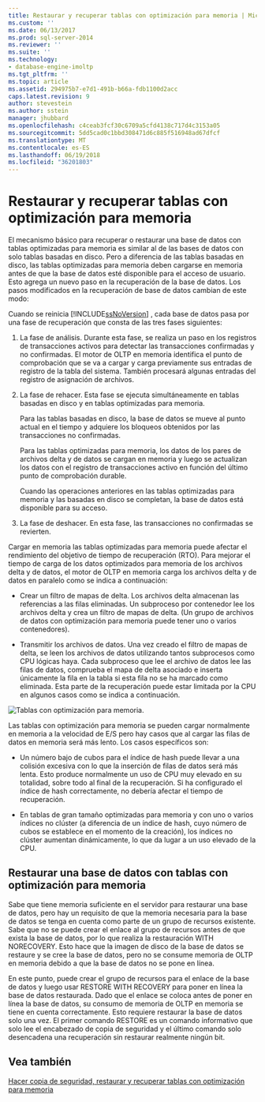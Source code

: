 ```yaml
---
title: Restaurar y recuperar tablas con optimización para memoria | Microsoft Docs
ms.custom: ''
ms.date: 06/13/2017
ms.prod: sql-server-2014
ms.reviewer: ''
ms.suite: ''
ms.technology:
- database-engine-imoltp
ms.tgt_pltfrm: ''
ms.topic: article
ms.assetid: 294975b7-e7d1-491b-b66a-fdb1100d2acc
caps.latest.revision: 9
author: stevestein
ms.author: sstein
manager: jhubbard
ms.openlocfilehash: c4ceab3fcf30c6709a5cfd4138c717d4c3153a05
ms.sourcegitcommit: 5dd5cad0c1bbd308471d6c885f516948ad67dfcf
ms.translationtype: MT
ms.contentlocale: es-ES
ms.lasthandoff: 06/19/2018
ms.locfileid: "36201803"
---
```

# <a name="restore-and-recovery-of-memory-optimized-tables"></a>Restaurar y recuperar tablas con optimización para memoria
  El mecanismo básico para recuperar o restaurar una base de datos con tablas optimizadas para memoria es similar al de las bases de datos con solo tablas basadas en disco. Pero a diferencia de las tablas basadas en disco, las tablas optimizadas para memoria deben cargarse en memoria antes de que la base de datos esté disponible para el acceso de usuario. Esto agrega un nuevo paso en la recuperación de la base de datos. Los pasos modificados en la recuperación de base de datos cambian de este modo:  
  
 Cuando se reinicia [!INCLUDE[ssNoVersion](../../includes/ssnoversion-md.md)] , cada base de datos pasa por una fase de recuperación que consta de las tres fases siguientes:  
  
1.  La fase de análisis. Durante esta fase, se realiza un paso en los registros de transacciones activos para detectar las transacciones confirmadas y no confirmadas. El motor de OLTP en memoria identifica el punto de comprobación que se va a cargar y carga previamente sus entradas de registro de la tabla del sistema. También procesará algunas entradas del registro de asignación de archivos.  
  
2.  La fase de rehacer. Esta fase se ejecuta simultáneamente en tablas basadas en disco y en tablas optimizadas para memoria.  
  
     Para las tablas basadas en disco, la base de datos se mueve al punto actual en el tiempo y adquiere los bloqueos obtenidos por las transacciones no confirmadas.  
  
     Para las tablas optimizadas para memoria, los datos de los pares de archivos delta y de datos se cargan en memoria y luego se actualizan los datos con el registro de transacciones activo en función del último punto de comprobación durable.  
  
     Cuando las operaciones anteriores en las tablas optimizadas para memoria y las basadas en disco se completan, la base de datos está disponible para su acceso.  
  
3.  La fase de deshacer. En esta fase, las transacciones no confirmadas se revierten.  
  
 Cargar en memoria las tablas optimizadas para memoria puede afectar el rendimiento del objetivo de tiempo de recuperación (RTO). Para mejorar el tiempo de carga de los datos optimizados para memoria de los archivos delta y de datos, el motor de OLTP en memoria carga los archivos delta y de datos en paralelo como se indica a continuación:  
  
-   Crear un filtro de mapas de delta. Los archivos delta almacenan las referencias a las filas eliminadas. Un subproceso por contenedor lee los archivos delta y crea un filtro de mapas de delta. (Un grupo de archivos de datos con optimización para memoria puede tener uno o varios contenedores).  
  
-   Transmitir los archivos de datos.  Una vez creado el filtro de mapas de delta, se leen los archivos de datos utilizando tantos subprocesos como CPU lógicas haya. Cada subproceso que lee el archivo de datos lee las filas de datos, comprueba el mapa de delta asociado e inserta únicamente la fila en la tabla si esta fila no se ha marcado como eliminada. Esta parte de la recuperación puede estar limitada por la CPU en algunos casos como se indica a continuación.  
  
 ![Tablas con optimización para memoria.](../../database-engine/media/memory-optimized-tables.gif "Tablas con optimización para memoria.")  
  
 Las tablas con optimización para memoria se pueden cargar normalmente en memoria a la velocidad de E/S pero hay casos que al cargar las filas de datos en memoria será más lento. Los casos específicos son:  
  
-   Un número bajo de cubos para el índice de hash puede llevar a una colisión excesiva con lo que la inserción de filas de datos será más lenta. Esto produce normalmente un uso de CPU muy elevado en su totalidad, sobre todo al final de la recuperación. Si ha configurado el índice de hash correctamente, no debería afectar el tiempo de recuperación.  
  
-   En tablas de gran tamaño optimizadas para memoria y con uno o varios índices no clúster (a diferencia de un índice de hash, cuyo número de cubos se establece en el momento de la creación), los índices no clúster aumentan dinámicamente, lo que da lugar a un uso elevado de la CPU.  
  
## <a name="restoring-a-database-with-memory-optimized-tables"></a>Restaurar una base de datos con tablas con optimización para memoria  
 Sabe que tiene memoria suficiente en el servidor para restaurar una base de datos, pero hay un requisito de que la memoria necesaria para la base de datos se tenga en cuenta como parte de un grupo de recursos existente.  Sabe que no se puede crear el enlace al grupo de recursos antes de que exista la base de datos, por lo que realiza la restauración WITH NORECOVERY.  Esto hace que la imagen de disco de la base de datos se restaure y se cree la base de datos, pero no se consume memoria de OLTP en memoria debido a que la base de datos no se pone en línea.  
  
 En este punto, puede crear el grupo de recursos para el enlace de la base de datos y luego usar RESTORE WITH RECOVERY para poner en línea la base de datos restaurada.  Dado que el enlace se coloca antes de poner en línea la base de datos, su consumo de memoria de OLTP en memoria se tiene en cuenta correctamente. Esto requiere restaurar la base de datos solo una vez. El primer comando RESTORE es un comando informativo que solo lee el encabezado de copia de seguridad y el último comando solo desencadena una recuperación sin restaurar realmente ningún bit.  
  
## <a name="see-also"></a>Vea también  
 [Hacer copia de seguridad, restaurar y recuperar tablas con optimización para memoria](memory-optimized-tables.md)  
  
  